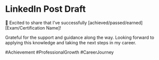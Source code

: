 # LinkedIn Post Draft

🎉 Excited to share that I’ve successfully [achieved/passed/earned] [Exam/Certification Name]!

Grateful for the support and guidance along the way. Looking forward to applying this knowledge and taking the next steps in my career.

#Achievement #ProfessionalGrowth #CareerJourney

